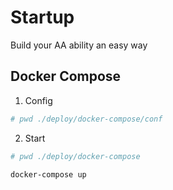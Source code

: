 # Startup
Build your AA ability an easy way

## Docker Compose

1. Config

```sh
# pwd ./deploy/docker-compose/conf


```

2. Start

```sh
# pwd ./deploy/docker-compose

docker-compose up
```